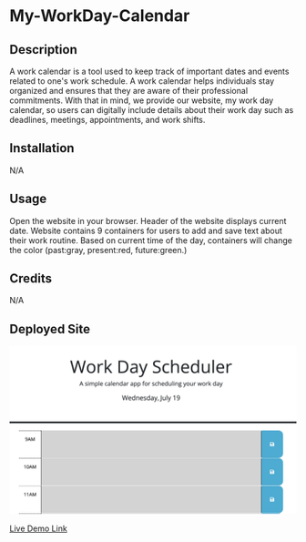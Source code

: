 # My-WorkDay-Calendar


## Description

A work calendar is a tool used to keep track of important dates and events related to one's work schedule. A work calendar helps individuals stay organized and ensures that they are aware of their professional commitments. With that in mind, we provide our website, my work day calendar, so users can digitally include details about their work day such as deadlines, meetings, appointments, and work shifts. 

## Installation

N/A

## Usage

Open the website in your browser. Header of the website displays current date. Website contains 9 containers for users to add and save text about their work routine. Based on current time of the day, containers will change the color (past:gray, present:red, future:green.)

## Credits

N/A

## Deployed Site

![Screenshot of Deployed Website](assets/images/Deployed-Calendar.png)

[Live Demo Link](https://fabioesilveira.github.io/My-WorkDay-Calendar/)